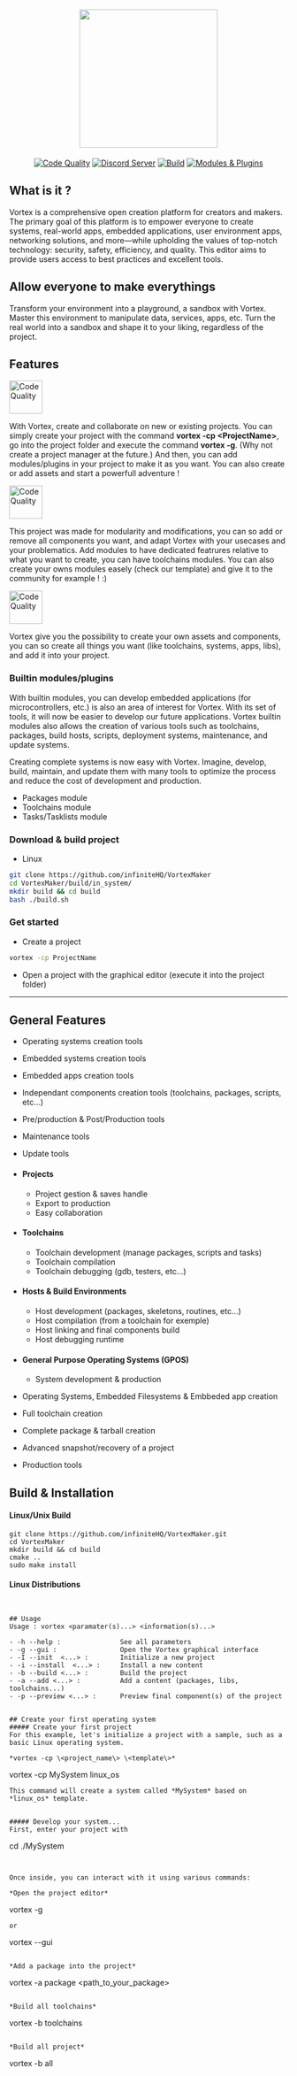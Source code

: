 

<a href="https://infinite.si">
  <h1 align="center">
    <picture>
      <source media="(prefers-color-scheme: dark)" srcset="./.github/imgs/main.png">
      <img height="250px" src="./.github/imgs/main.png">
    </picture>
  </h1>
</a>

<div align="center">
<a title="Code Quality" href="https://www.codefactor.io/repository/github/infinitehq/VortexMaker"><img alt="Code Quality" src="https://img.shields.io/codefactor/grade/github/infinitehq/VortexMaker?longCache=true&style=for-the-badge&label=Code%20Quality&logoColor=fff&logo=CodeFactor&branch=master"></a>
  <a title="Discord Server" href="https://discord.gg/H2wptkecUg"><img alt="Discord Server" src="https://img.shields.io/discord/1095333825762046194?label=Discord&logo=Discord&logoColor=fff&style=for-the-badge"></a>
<a title="'Build' workflow Status" href="https://img.shields.io/github/actions/workflow/status/infiniteHQ/VortexMaker/build.yml"><img alt="Build" src="https://img.shields.io/github/actions/workflow/status/infiniteHQ/VortexMaker/build.yml?longCache=true&style=for-the-badge&label=Build&logoColor=fff&logo=GitHub%20Actions&branch=main"></a>
  <a title="Modules & Plugins" href=""><img alt="Modules & Plugins" src="https://img.shields.io/badge/Modules-Supported-brightgreen?logo=stackedit&logoColor=%23FFFFFF&style=for-the-badge"></a>
</div>

## What is it ?
Vortex is a comprehensive open creation platform for creators and makers. The primary goal of this platform is to empower everyone to create systems, real-world apps, embedded applications, user environment apps, networking solutions, and more—while upholding the values of top-notch technology: security, safety, efficiency, and quality. This editor aims to provide users access to best practices and excellent tools.

## Allow everyone to make everythings

Transform your environment into a playground, a sandbox with Vortex. Master this environment to manipulate data, services, apps, etc. Turn the real world into a sandbox and shape it to your liking, regardless of the project.

## Features
<img height="60px" alt="Code Quality" src=".github/imgs/projects.png">

With Vortex, create and collaborate on new or existing projects. You can simply create your project with the command **vortex -cp \<ProjectName>**, go into the project folder and execute the command **vortex -g**. (Why not create a project manager at the future.) And then, you can add modules/plugins in your project to make it as you want. You can also create or add assets and start a powerfull adventure !

<img height="60px" alt="Code Quality" src=".github/imgs/modules.png">

This project was made for modularity and modifications, you can so add or remove all components you want, and adapt Vortex with your usecases and your problematics. Add modules to have dedicated featrures relative to what you want to create, you can have toolchains modules. You can also create your owns modules easely (check our template) and give it to the community for example ! :)

<img height="60px" alt="Code Quality" src=".github/imgs/components.png">

Vortex give you the possibility to create your own assets and components, you can so create all things you want (like toolchains, systems, apps, libs), and add it into your project.

### Builtin modules/plugins

With builtin modules, you can develop embedded applications (for microcontrollers, etc.) is also an area of interest for Vortex. With its set of tools, it will now be easier to develop our future applications. Vortex builtin modules also allows the creation of various tools such as toolchains, packages, build hosts, scripts, deployment systems, maintenance, and update systems. 

Creating complete systems is now easy with Vortex. Imagine, develop, build, maintain, and update them with many tools to optimize the process and reduce the cost of development and production.

- Packages module
- Toolchains module
- Tasks/Tasklists module

### Download & build project

- Linux

```bash
git clone https://github.com/infiniteHQ/VortexMaker
cd VortexMaker/build/in_system/
mkdir build && cd build
bash ./build.sh
```

### Get started

- Create a project

```bash
vortex -cp ProjectName
```

- Open a project with the graphical editor (execute it into the project folder)

---



## General Features
- Operating systems creation tools
- Embedded systems creation tools
- Embedded apps creation tools
- Independant components creation tools (toolchains, packages, scripts, etc...)
- Pre/production & Post/Production tools
- Maintenance tools
- Update tools

- #### Projects
    - Project gestion & saves handle
    - Export to production
    - Easy collaboration
- ####  Toolchains
    - Toolchain development (manage packages, scripts and tasks)
    - Toolchain compilation
    - Toolchain debugging (gdb, testers, etc...)
- #### Hosts & Build Environments
    - Host development (packages, skeletons, routines, etc...)
    - Host compilation (from a toolchain for exemple)
    - Host linking and final components build
    - Host debugging runtime
- #### General Purpose Operating Systems (GPOS)
    - System development & production


- Operating Systems, Embedded Filesystems & Embbeded app creation
- Full toolchain creation
- Complete package & tarball creation
- Advanced snapshot/recovery of a project
- Production tools



## Build & Installation

#### Linux/Unix Build
```
git clone https://github.com/infiniteHQ/VortexMaker.git
cd VortexMaker
mkdir build && cd build
cmake ..
sudo make install
```


#### Linux Distributions
```


## Usage
Usage : vortex <paramater(s)...> <information(s)...>

- -h --help :               See all parameters
- -g --gui :                Open the Vortex graphical interface
- -I --init  <...> :        Initialize a new project
- -i --install  <...> :     Install a new content
- -b --build <...> :        Build the project
- -a --add <...> :          Add a content (packages, libs, toolchains...)
- -p --preview <...> :      Preview final component(s) of the project


## Create your first operating system
##### Create your first project
For this example, let's initialize a project with a sample, such as a basic Linux operating system.

*vortex -cp \<project_name\> \<template\>*
```
vortex -cp MySystem linux_os
```
This command will create a system called *MySystem* based on *linux_os* template.


##### Develop your system...
First, enter your project with 

```
cd ./MySystem
```


Once inside, you can interact with it using various commands:

*Open the project editor*
```
vortex -g
```
or
```
vortex --gui
```

*Add a package into the project*
```
vortex -a package <path_to_your_package>
```

*Build all toolchains*
```
vortex -b toolchains
```

*Build all project*
```
vortex -b all
```
